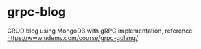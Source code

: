 # grpc-blog
CRUD blog using MongoDB with gRPC implementation, reference: https://www.udemy.com/course/grpc-golang/
